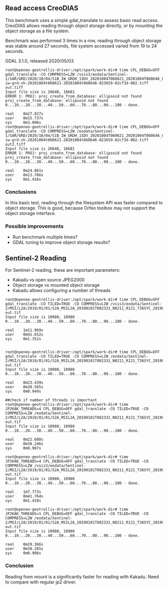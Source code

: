 ## Read access CreoDIAS

This benchmark uses a simple gdal_translate to assess basic read access. CreoDIAS allows reading through object storage
directly, or by mounting the object storage as a file system.

Benchmark was performed 3 times in a row, reading through object storage was stable around 27 seconds, file system accessed varied from 19 to 24 seconds.

GDAL 3.1.0, released 2020/05/03
```
root@openeo-geotrellis-driver:/opt/spark/work-dir# time CPL_DEBUG=OFF gdal_translate -CO COMPRESS=LZW /vsis3/eodata/Sentinel-1/SAR/GRD/2020/10/04/S1B_IW_GRDH_1SDV_20201004T060621_20201004T060646_023659_02CF3D_593D.SAFE/measurement/s1b-iw-grd-vh-20201004t060621-20201004t060646-023659-02cf3d-002.tiff out.tiff
Input file size is 26648, 16681
ERROR 1: PROJ: proj_create_from_database: ellipsoid not found
proj_create_from_database: ellipsoid not found
0...10...20...30...40...50...60...70...80...90...100 - done.

real    0m27.827s
user    0m15.737s
sys     0m3.096s
root@openeo-geotrellis-driver:/opt/spark/work-dir# time CPL_DEBUG=OFF gdal_translate -CO COMPRESS=LZW /eodata/Sentinel-1/SAR/GRD/2020/10/04/S1B_IW_GRDH_1SDV_20201004T060621_20201004T060646_023659_02CF3D_593D.SAFE/measurement/s1b-iw-grd-vh-20201004t060621-20201004t060646-023659-02cf3d-002.tiff out2.tiff
Input file size is 26648, 16681
ERROR 1: PROJ: proj_create_from_database: ellipsoid not found
proj_create_from_database: ellipsoid not found
0...10...20...30...40...50...60...70...80...90...100 - done.

real    0m24.861s
user    0m13.766s
sys     0m1.416s
```

### Conclusions
In this basic test, reading through the filesystem API was faster compared to object storage. This is good, because Orfeo toolbox
may not support the object storage interface.

### Possible improvements
- Run benchmark multiple times?
- GDAL tuning to improve object storage results?

## Sentinel-2 Reading

For Sentinel-2 reading, these are important parameters:
- Kakadu vs open source JPEG2000
- Object storage vs mounted object storage
- Kakadu allows configuring a number of threads

```
root@openeo-geotrellis-driver:/opt/spark/work-dir# time CPL_DEBUG=OFF gdal_translate -CO TILED=TRUE -CO COMPRESS=LZW /vsis3/eodata/Sentinel-2/MSI/L2A/2019/01/01/S2A_MSIL2A_20190101T082331_N0211_R121_T36SYC_20190101T094029.SAFE/GRANULE/L2A_T36SYC_A018422_20190101T082935/IMG_DATA/R10m/T36SYC_20190101T082331_B02_10m.jp2 out.tif
Input file size is 10980, 10980
0...10...20...30...40...50...60...70...80...90...100 - done.

real    1m11.969s
user    0m41.652s
sys     0m1.352s


root@openeo-geotrellis-driver:/opt/spark/work-dir# time CPL_DEBUG=OFF gdal_translate -CO TILED=TRUE -CO COMPRESS=LZW /eodata/Sentinel-2/MSI/L2A/2019/01/01/S2A_MSIL2A_20190101T082331_N0211_R121_T36SYC_20190101T094029.SAFE/GRANULE/L2A_T36SYC_A018422_20190101T082935/IMG_DATA/R10m/T36SYC_20190101T082331_B02_10m.jp2 out.tif
Input file size is 10980, 10980
0...10...20...30...40...50...60...70...80...90...100 - done.

real    0m23.439s
user    0m38.565s
sys     0m0.949s

##check if number of threads is important
root@openeo-geotrellis-driver:/opt/spark/work-dir# time JP2KAK_THREADS=4 CPL_DEBUG=OFF gdal_translate -CO TILED=TRUE -CO COMPRESS=LZW /eodata/Sentinel-2/MSI/L2A/2019/01/01/S2A_MSIL2A_20190101T082331_N0211_R121_T36SYC_20190101T094029.SAFE/GRANULE/L2A_T36SYC_A018422_20190101T082935/IMG_DATA/R10m/T36SYC_20190101T082331_B02_10m.jp2 out.tif
Input file size is 10980, 10980
0...10...20...30...40...50...60...70...80...90...100 - done.

real    0m22.608s
user    0m38.246s
sys     0m0.987s

root@openeo-geotrellis-driver:/opt/spark/work-dir# time JP2KAK_THREADS=4 CPL_DEBUG=OFF gdal_translate -CO TILED=TRUE -CO COMPRESS=LZW /vsis3/eodata/Sentinel-2/MSI/L2A/2019/01/01/S2A_MSIL2A_20190101T082331_N0211_R121_T36SYC_20190101T094029.SAFE/GRANULE/L2A_T36SYC_A018422_20190101T082935/IMG_DATA/R10m/T36SYC_20190101T082331_B02_10m.jp2 out.tif
Input file size is 10980, 10980
0...10...20...30...40...50...60...70...80...90...100 - done.

real    1m7.773s
user    0m41.764s
sys     0m1.418s

root@openeo-geotrellis-driver:/opt/spark/work-dir# time JP2KAK_THREADS=1 CPL_DEBUG=OFF gdal_translate -CO TILED=TRUE -CO COMPRESS=LZW /eodata/Sentinel-2/MSI/L2A/2019/01/01/S2A_MSIL2A_20190101T082331_N0211_R121_T36SYC_20190101T094029.SAFE/GRANULE/L2A_T36SYC_A018422_20190101T082935/IMG_DATA/R10m/T36SYC_20190101T082331_B02_10m.jp2 out.tif
Input file size is 10980, 10980
0...10...20...30...40...50...60...70...80...90...100 - done.

real    0m29.366s
user    0m38.265s
sys     0m0.906s

```

### Conclusion
Reading from mount is a significantly faster for reading with Kakadu. Need to compare with regular jp2 driver.